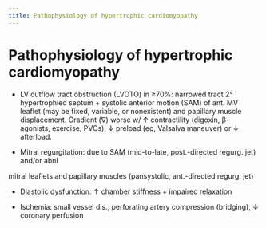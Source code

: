 ```yaml
---
title: Pathophysiology of hypertrophic cardiomyopathy
---
```

# Pathophysiology of hypertrophic cardiomyopathy

* LV outflow tract obstruction (LVOTO) in ≥70%: narrowed tract 2° hypertrophied septum + systolic anterior motion (SAM) of ant. MV leaflet (may be fixed, variable, or nonexistent) and papillary muscle displacement. Gradient (∇) worse w/ ↑ contractility (digoxin, β- agonists, exercise, PVCs), ↓ preload (eg, Valsalva maneuver) or ↓ afterload.

* Mitral regurgitation: due to SAM (mid-to-late, post.-directed regurg. jet) and/or abnl

mitral leaflets and papillary muscles (pansystolic, ant.-directed regurg. jet)

* Diastolic dysfunction: ↑ chamber stiffness + impaired relaxation

* Ischemia: small vessel dis., perforating artery compression (bridging), ↓ coronary perfusion
